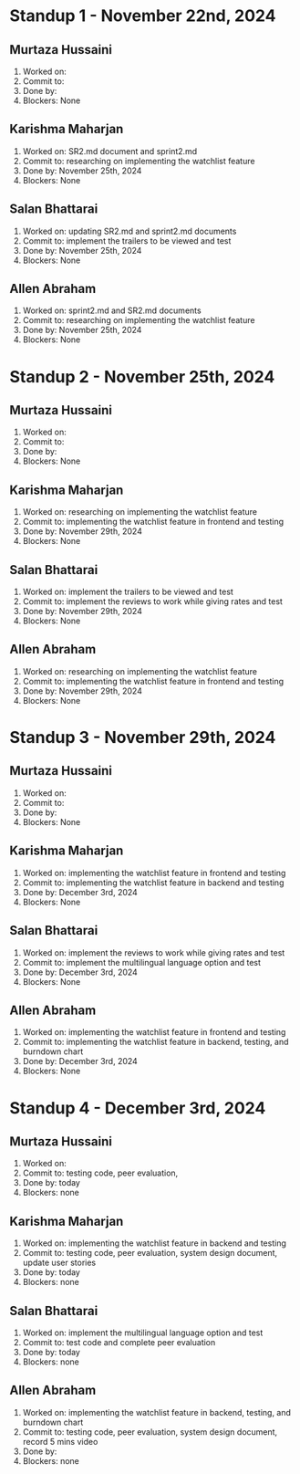 # Standup 1 - November 22nd, 2024
## Murtaza Hussaini
  1. Worked on: 
  2. Commit to: 
  3. Done by: 
  4. Blockers: None

## Karishma Maharjan
  1. Worked on: SR2.md document and sprint2.md
  2. Commit to: researching on implementing the watchlist feature
  3. Done by: November 25th, 2024
  4. Blockers: None

## Salan Bhattarai
  1. Worked on: updating SR2.md and sprint2.md documents
  2. Commit to: implement the trailers to be viewed and test
  3. Done by: November 25th, 2024
  4. Blockers: None

## Allen Abraham
  1. Worked on: sprint2.md and SR2.md documents
  2. Commit to: researching on implementing the watchlist feature
  3. Done by: November 25th, 2024
  4. Blockers: None


# Standup 2 - November 25th, 2024
## Murtaza Hussaini
  1. Worked on: 
  2. Commit to: 
  3. Done by: 
  4. Blockers: None

## Karishma Maharjan
  1. Worked on: researching on implementing the watchlist feature
  2. Commit to: implementing the watchlist feature in frontend and testing
  3. Done by: November 29th, 2024
  4. Blockers: None

## Salan Bhattarai
  1. Worked on: implement the trailers to be viewed and test
  2. Commit to: implement the reviews to work while giving rates and test
  3. Done by: November 29th, 2024
  4. Blockers: None

## Allen Abraham
  1. Worked on: researching on implementing the watchlist feature
  2. Commit to: implementing the watchlist feature in frontend and testing
  3. Done by: November 29th, 2024
  4. Blockers: None


# Standup 3 - November 29th, 2024
## Murtaza Hussaini
  1. Worked on: 
  2. Commit to: 
  3. Done by: 
  4. Blockers: None

## Karishma Maharjan
  1. Worked on: implementing the watchlist feature in frontend and testing
  2. Commit to: implementing the watchlist feature in backend and testing
  3. Done by: December 3rd, 2024
  4. Blockers: None

## Salan Bhattarai
  1. Worked on: implement the reviews to work while giving rates and test
  2. Commit to: implement the multilingual language option and test
  3. Done by: December 3rd, 2024
  4. Blockers: None

## Allen Abraham
  1. Worked on: implementing the watchlist feature in frontend and testing
  2. Commit to: implementing the watchlist feature in backend, testing, and burndown chart
  3. Done by: December 3rd, 2024
  4. Blockers: None


# Standup 4 - December 3rd, 2024
## Murtaza Hussaini
  1. Worked on: 
  2. Commit to: testing code, peer evaluation, 
  3. Done by: today
  4. Blockers: none

## Karishma Maharjan
  1. Worked on: implementing the watchlist feature in backend and testing
  2. Commit to: testing code, peer evaluation, system design document, update user stories
  3. Done by: today
  4. Blockers: none

## Salan Bhattarai
  1. Worked on: implement the multilingual language option and test
  2. Commit to: test code and complete peer evaluation
  3. Done by: today
  4. Blockers: none

## Allen Abraham
  1. Worked on: implementing the watchlist feature in backend, testing, and burndown chart
  2. Commit to: testing code, peer evaluation, system design document, record 5 mins video
  3. Done by: 
  4. Blockers: none
